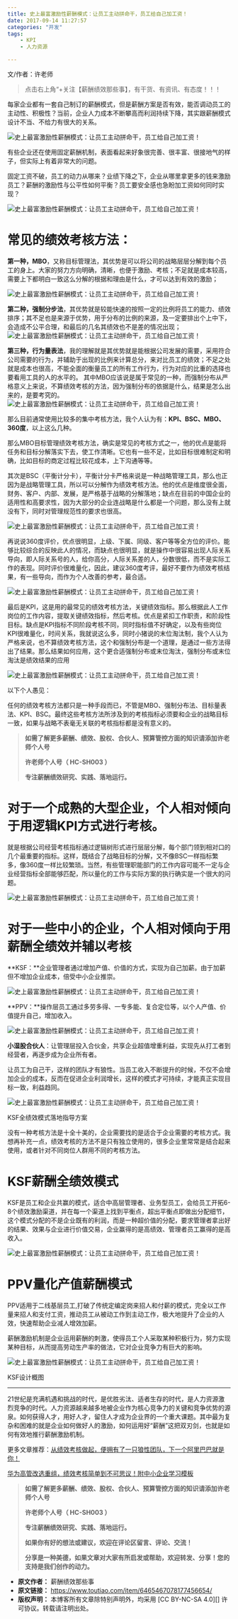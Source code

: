 ```yaml
---
title: 史上最富激励性薪酬模式：让员工主动拼命干，员工给自己加工资！
date: 2017-09-14 11:27:57
categories: "开发"
tags:
	- KPI
	- 人力资源

---
```


文/作者：许老师

> 点击右上角“+关注【薪酬绩效那些事】，有干货、有资讯、有态度！！！

每家企业都有一套自己制订的薪酬模式，但是薪酬方案是否有效，能否调动员工的主动性、积极性？当前，企业人力成本不断攀高而利润持续下降，其实跟薪酬模式设计不当、不给力有很大的关系。

![史上最富激励性薪酬模式：让员工主动拼命干，员工给自己加工资！][FVB6-ZVV6-JY73.jpg]

有些企业还在使用固定薪酬机制，表面看起来好象很完善、很丰富、很接地气的样子，但实际上有着非常大的问题。

固定工资不破，员工的动力从哪来？业绩下降之下，企业从哪里拿更多的钱来激励员工？薪酬的激励性与公平性如何平衡？员工要安全感也急盼加工资如何同时实现？

![史上最富激励性薪酬模式：让员工主动拼命干，员工给自己加工资！][EJBJ-FBRJ-UZFF.jpg]

# 常见的绩效考核方法： #

**第一种，MBO**，又称目标管理法，其优势是可以将公司的战略层层分解到每个员工的身上。大家的努力方向明确，清晰，也便于激励、考核；不足就是成本较高，需要上下都明白一致这么分解的根据和理由是什么，才可以达到有效的激励；

![史上最富激励性薪酬模式：让员工主动拼命干，员工给自己加工资！][FRQA-YRVE-ZVRZ.jpg]

**第二种，强制分步法**，其优势就是较能快速的按照一定的比例将员工的能力、绩效排序；其不足也是来源于优势，用于分布的比例的来源，及一定要排出个上中下，会造成不公平合理，和最后的几名其绩效也不是差的情况出现； ![史上最富激励性薪酬模式：让员工主动拼命干，员工给自己加工资！][AU6F-6JIM-R6VE.jpg]

**第三种，行为量表法**，我的理解就是其优势就是能根据公司发展的需要，采用符合公司需要的行为，并辅助于出现的比例来计算总分，来对比员工的绩效；不足之处就是成本也很高，不能全面的衡量员工的所有工作行为，行为对应的比重的选择也要看用工具的人的水平的。 其中MBO应该说是属于常见的一种，而强制分布从严格意义上来说，不算绩效考核的方法，因为强制分布的依据是什么，结果是怎么出来的，是要考究的。![史上最富激励性薪酬模式：让员工主动拼命干，员工给自己加工资！][ZQJ3-IFNE-JNQU.jpg]

那么目前通常使用比较多的集中考核方法，我个人认为有：**KPI、BSC、MBO、360度**，以上这么几种。

那么MBO目标管理绩效考核方法，确实是常见的考核方式之一，他的优点是能将任务和目标分解落实下去，使工作清晰。它也有一些不足，比如目标很难制定和明确，比如目标的商定过程比较花成本，上下沟通等等。

其次是BSC（平衡计分卡），平衡计分卡严格来说是一种战略管理工具，那么也正因为是战略管理工具，所以可以分解作为绩效考核方法。他的优点是维度很全面，财务、客户、内部、发展，是严格基于战略的分解落地；缺点在目前的中国企业的适用性和高要求性，因为大部分的企业连战略是什么都是一个问题，那么没有上就没有下，同时对管理规范性的要求也很高。

![史上最富激励性薪酬模式：让员工主动拼命干，员工给自己加工资！][3MIZ-JVFZ-2UVU.jpg]

再说说360度评价，优点很明显，上级、下属、同级、客户等等全方位的评价。能够比较综合的反映此人的情况，而缺点也很明显，就是操作中很容易出现人际关系导向，即人际关系号的人，给你高分，人际关系差的人，分数很低，而不是实际工作的表现。同时评价很难量化，因此，建议360度考评，最好不要作为绩效考核结果，有一些导向，而作为个人改善的参考，最合适。

![史上最富激励性薪酬模式：让员工主动拼命干，员工给自己加工资！][MRQA-EMZZ-AZUQ.jpg]

最后是KPI，这是用的最常见的绩效考核方法，关键绩效指标。那么根据此人工作岗位的工作内容，提取关键绩效指标，然后考核。优点是紧扣工作职责，和阶段性目标。缺点是KPI指标不同阶段考核不同，同时指标值不好确定，以及有些岗位KPI很难量化，时间关系，我就说这么多，同时小猪说的末位淘汰制，我个人认为严格来说，也不算绩效考核方法，这个和强制分布是一个道理，是通过一些方法得出了结果。那么结果如何应用，这个更合适强制分布或末位淘汰，强制分布或末位淘汰是绩效结果的应用

![史上最富激励性薪酬模式：让员工主动拼命干，员工给自己加工资！][7ZQQ-7ZV6-VJMN.jpg]

以下个人愚见：

任何的绩效考核方法都只是一种手段而已，不管是MBO、强制分布法、目标量表法、KPI、BSC。最终这些考核方法所涉及到的考核指标必须要和企业的战略目标一致，如果与战略不表毫无关联的考核指标都是没有意义的。

> **如需了解更多薪酬、绩效、股权、合伙人、预算管控方面的知识请添加许老师个人号**
> 
> **许老师个人号（ HC-SH003 ）**
> 
> **专注薪酬绩效研究、实践、落地运行。**

# 对于一个成熟的大型企业，个人相对倾向于用逻辑KPI方式进行考核。 #

就是根据公司经营考核指标通过逻辑树形式进行层层分解，每个部门领到相对口的几个最重要的指标。这样，既结合了战略目标的分解，又不像BSC一样指标繁多，像360度一样比较繁琐。当然，有些管理职能部门的工作内容可能不一定与企业经营指标全部能够匹配，所以量化的工作与实际方案的执行确实是一个很大的问题。

![史上最富激励性薪酬模式：让员工主动拼命干，员工给自己加工资！][EIZ7-7N6N-3EEY.jpg]

# 对于一些中小的企业，个人相对倾向于用薪酬全绩效并辅以考核 #

**KSF：**企业管理者通过增加产值、价值的方式，实现为自己加薪。由于加薪但不增加企业成本，倍受中小企业推崇。

![史上最富激励性薪酬模式：让员工主动拼命干，员工给自己加工资！][E6NU-VVJ2-MYAR.jpg]

**PPV：**操作层员工通过多劳多得、一专多能、复合定位等，以个人产值、价值提升自己，增加收入。

![史上最富激励性薪酬模式：让员工主动拼命干，员工给自己加工资！][QEAI-QN2M-RVZN.jpg]

**小湿股合伙人**：让管理层投入合伙金，共享企业超值增重利益，实现先从打工者到经营者，再逐步成为企业所有者。

让员工为自己干，这样的团队才有狼性。当员工收入不断提升的时候，不仅不会增加企业的成本，反而在促进企业利润增长，这样的模式才可持续，才能真正实现目标一致，利益趋同。

![史上最富激励性薪酬模式：让员工主动拼命干，员工给自己加工资！][6ZV7-JEQF-BE7B.jpg]

KSF全绩效模式落地指导方案

没有一种考核方法是十全十美的，企业需要找的是适合于企业需要的考核方式。我想再补充一点，绩效考核的方法不是只有独立使用的，很多企业里常常是结合起来使用，或者针对不同岗位人群用不同的考核方法。

# **KSF薪酬全绩效模式** #

KSF是员工和企业共赢的模式，适合中高层管理者、业务型员工，会给员工开拓6-8个绩效激励渠道，并在每一个渠道上找到平衡点，超出平衡点即做出分配细节，这个模式分配的不是企业既有的利润，而是一种超价值的分配，要求管理者拿出好的结果、效果与企业进行价值交易，企业赢得的是高绩效、管理者员工赢得的是高收入。

![史上最富激励性薪酬模式：让员工主动拼命干，员工给自己加工资！][UUUA-6RNJ-QUJU.jpg]

# **PPV量化产值薪酬模式** #

PPV适用于二线基层员工,打破了传统定编定岗来招人和付薪的模式，完全以工作量来招人和支付工资，推动员工从被动工作到主动工作，极大地提升了企业的人效，快速帮助企业减人增效加薪。

薪酬激励机制是企业运用薪酬的刺激，使得员工个人采取某种积极行为，努力实现某种目标，从而提高劳动生产率的做法，它对企业竞争力有巨大的影响。

![史上最富激励性薪酬模式：让员工主动拼命干，员工给自己加工资！][EYAI-NAVZ-NABI.jpg]

KSF设计概图

--------------------

21世纪是充满机遇和挑战的时代，是优胜劣汰、适者生存的时代，是人力资源激烈竞争的时代。人力资源越来越多地被企业作为核心竞争力的关键和竞争优势的源泉。如何获得人才，用好人才，留住人才成为企业界的一个重大课题。其中最为复杂和困难的就是企业如何做好人的激励，如何运用好“薪酬”这把双刃剑，也就是如何有效地推行薪酬激励机制。

更多文章推荐：[从绩效考核做起，便拥有了一只狼性团队，下一个阿里巴巴就是你！][Link 1]

[华为高管改选重组，绩效考核简单到不可思议！附中小企业学习模板][Link 2]

> **如需了解更多薪酬、绩效、股权、合伙人、预算管控方面的知识请添加许老师个人号**
> 
> **许老师个人号（ HC-SH003 ）**
> 
> **专注薪酬绩效研究、实践、落地运行。**
> 
> **如果你有好的想法或建议，欢迎在评论区留言、评论、交流！**
> 
> **分享是一种美德，如果文章对大家有所启发或帮助，欢迎转发、分享！您的支持是我们创作的动力。**


[FVB6-ZVV6-JY73.jpg]: static/resources/crawler/FVB6-ZVV6-JY73.jpg
[EJBJ-FBRJ-UZFF.jpg]: static/resources/crawler/EJBJ-FBRJ-UZFF.jpg
[FRQA-YRVE-ZVRZ.jpg]: static/resources/crawler/FRQA-YRVE-ZVRZ.jpg
[AU6F-6JIM-R6VE.jpg]: static/resources/crawler/AU6F-6JIM-R6VE.jpg
[ZQJ3-IFNE-JNQU.jpg]: static/resources/crawler/ZQJ3-IFNE-JNQU.jpg
[3MIZ-JVFZ-2UVU.jpg]: static/resources/crawler/3MIZ-JVFZ-2UVU.jpg
[MRQA-EMZZ-AZUQ.jpg]: static/resources/crawler/MRQA-EMZZ-AZUQ.jpg
[7ZQQ-7ZV6-VJMN.jpg]: static/resources/crawler/7ZQQ-7ZV6-VJMN.jpg
[EIZ7-7N6N-3EEY.jpg]: static/resources/crawler/EIZ7-7N6N-3EEY.jpg
[E6NU-VVJ2-MYAR.jpg]: static/resources/crawler/E6NU-VVJ2-MYAR.jpg
[QEAI-QN2M-RVZN.jpg]: static/resources/crawler/QEAI-QN2M-RVZN.jpg
[6ZV7-JEQF-BE7B.jpg]: static/resources/crawler/6ZV7-JEQF-BE7B.jpg
[UUUA-6RNJ-QUJU.jpg]: static/resources/crawler/UUUA-6RNJ-QUJU.jpg
[EYAI-NAVZ-NABI.jpg]: static/resources/crawler/EYAI-NAVZ-NABI.jpg
[Link 1]: http://www.toutiao.com/i6464567759513584141/
[Link 2]: http://www.toutiao.com/i6464484540323725838/
 *  **原文作者：** 薪酬绩效那些事
 *  **原文链接：** https://www.toutiao.com/item/6465467078177456654/
 *  **版权声明：** 本博客所有文章除特别声明外，均采用 [CC BY-NC-SA 4.0][] 许可协议。转载请注明出处。
